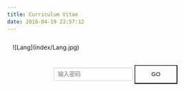 ```yaml
---
title: Curriculum Vitae
date: 2018-04-19 22:57:12
---
```


<div style="padding: 2.5% 2.5% 2.5% 2.5%">![Lang](index/Lang.jpg)</div>

<style>
    .container {
        /*margin: 50px auto;*/
        /*border: #408bff 1px solid;*/
    }

    }
    #fake {
        margin-left: 40px;
        position: absolute;
        color: #eee;
        font-family: 楷体;
        font-size: 1.5em;
        letter-spacing: 0.2em;
    }

</style>

<script>
	content = "送你一朵很小支的花<br>因为它也曾开过半夏<br>不怕风吹雨也打长沙<br>看层林尽染等到朝霞";
	str = "送你一朵很小支的花<br>因为它也曾开过半夏<br>不怕风吹雨也打长沙<br>看层林尽染等到朝霞";
    function check() {
        var pwd = document.getElementById("pwd").value;
        if (pwd == '42') {
        	document.getElementById("pwd").value = "";
        	document.getElementById("pwd").placeholder = "Congratulations";
            var mainDiv = document.getElementById("main");
            mainDiv.style.display = "";
        } else {
        	document.getElementById("pwd").value = "";
        	document.getElementById("pwd").placeholder = "Wrong, Try Again";
        	var fakeDiv = document.getElementById("fake");
        	setTimeout("p1()", 200);
        }
    }

    var i = 0;
    function p1() {
        var str = content.substr(0, i);
        document.getElementById("fake").innerHTML = str + "_";
        i++;
        if (i > content.length){
            setTimeout("p2()", 200);
            return;
        }
        setTimeout("p1()", 100);
    }

    function p2() {
        document.getElementById("fake").innerHTML = str + "\\";
        setTimeout("p3()", 50)
    }
    function p3() {
        document.getElementById("fake").innerHTML = str + "|";
        setTimeout("p4()", 50)
    }
    function p4() {
        document.getElementById("fake").innerHTML = str + "/";
        setTimeout("p5()", 50)
    }
    function p5() {
        document.getElementById("fake").innerHTML = str + "-";
        setTimeout("p2()", 50)
    }

</script>

<div style="width: 100%; text-align: center">
	<input type="password" id="pwd" placeholder=" 输入密码 " 
	style="border: 1px solid #ccc;
                padding: 7px 0px;
                border-radius: 3px;
                padding-left:5px;
                -webkit-box-shadow: inset 0 1px 1px rgba(0,0,0,.075);
                box-shadow: inset 0 1px 1px rgba(0,0,0,.075);
                -webkit-transition: border-color ease-in-out .15s,-webkit-box-shadow ease-in-out .15s;
                -o-transition: border-color ease-in-out .15s,box-shadow ease-in-out .15s;
                transition: border-color ease-in-out .15s,box-shadow ease-in-out .15s">
	<input type="submit" value="GO" onclick="check()" 
		style="background: repeat 0px 0px; width:100px; height: 44px; margin: 20px 0px 20px 0px;">
	<div id="fake" style="height: 5em ; 
			margin-left: 40px;
	        position: relative;
	        color: #aaa;
	        font-family: 楷体;
	        font-size: 1.5em;
	        letter-spacing: 0.2em;">
	</div>
</div>

<div id="main" style="display: none">
[Click Here](cv.html)
</div>

